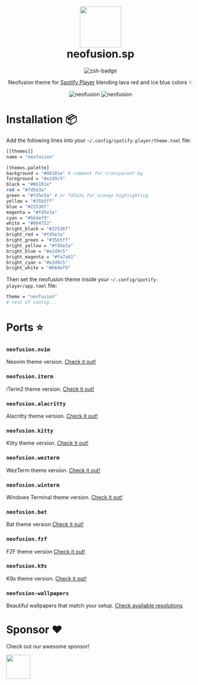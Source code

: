 <div align="center">
    <h1>
        <img src="https://i.ibb.co/NymVqP1/logo.jpg" width="110" />
        <br />neofusion.sp
    </h1>
</div>

<p align="center">
    <img src="https://img.shields.io/badge/spotify%20player-terminal-black.svg?style=for-the-badge&logo=spotify&labelColor=1f425f" alt="zsh-badge" />
</p>

<p align="center">
    Neofusion theme for <a href="https://github.com/aome510/spotify-player" target="_blank">Spotify Player</a> blending lava red and ice blue colors ✨
</p>

<p align="center">
    <img src="https://i.ibb.co/mGwYhQY/neofusion-sp-blue.png" alt="neofusion" />
    <img src="https://i.ibb.co/z7QLg1M/neofusion-sp-orange.png" alt="neofusion" />
</p>

# Installation 📦

Add the following lines into your `~/.config/spotify-player/theme.toml` file:

```bash
[[themes]]
name = "neofusion"

[themes.palette]
background = "#06101e" # comment for transparent bg
foreground = "#e2d9c5"
black = "#06101e"
red = "#fd5e3a"
green = "#fd5e3a" # or fd5e3a for orange highlighting
yellow = "#35b5ff"
blue = "#22536f"
magenta = "#fd5e3a"
cyan = "#66def9"
white = "#004752"
bright_black = "#22536f"
bright_red = "#fd5e3a"
bright_green = "#35b5ff"
bright_yellow = "#fd5e3a"
bright_blue = "#e2d9c5"
bright_magenta = "#fa7a61"
bright_cyan = "#e2d9c5"
bright_white = "#66def9"
```

Then set the neofusion theme inside your `~/.config/spotify-player/app.toml` file:
```bash
theme = "neofusion"
# rest of config...
```

# Ports ⭐

### `neofusion.nvim`

Neovim theme version. [Check it out!](https://github.com/diegoulloao/neofusion.nvim)

### `neofusion.iterm`

iTerm2 theme version. [Check it out!](https://github.com/diegoulloao/neofusion.iterm)

### `neofusion.alacritty`

Alacritty theme version. [Check it out!](https://github.com/diegoulloao/neofusion.alacritty)

### `neofusion.kitty`

Kitty theme version. [Check it out!](https://github.com/diegoulloao/neofusion.kitty)

### `neofusion.wezterm`

WezTerm theme version. [Check it out!](https://github.com/diegoulloao/neofusion.wezterm)

### `neofusion.winterm`

Windows Terminal theme version. [Check it out!](https://github.com/diegoulloao/neofusion.winterm)

### `neofusion.bat`

Bat theme version [Check it out!](https://github.com/diegoulloao/neofusion.bat/)

### `neofusion.fzf`

FZF theme version [Check it out!](https://github.com/diegoulloao/neofusion.fzf/)

### `neofusion.k9s`

K9s theme version. [Check it out!](https://github.com/diegoulloao/neofusion.k9s)

### `neofusion-wallpapers`

Beautiful wallpapers that match your setup. [Check available resolutions](https://github.com/diegoulloao/neofusion-wallpapers?tab=readme-ov-file)

# Sponsor ❤️

Check out our awesome sponsor!

<div>
  <a href="https://github.com/NeckBeardPrince" target="_blank">
    <img src="https://avatars.githubusercontent.com/u/6558867" width="64" height="64" />
  </a>
</div>
